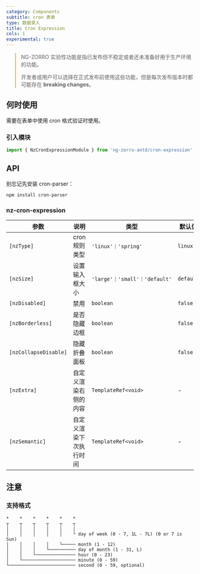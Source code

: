 ```yaml
---
category: Components
subtitle: cron 表单
type: 数据录入
title: Cron Expression
cols: 1
experimental: true
---
```


<blockquote style="border-color: #faad14;">
<p>NG-ZORRO 实验性功能是指已发布但不稳定或者还未准备好用于生产环境的功能。</p>
<p>开发者或用户可以选择在正式发布前使用这些功能，但是每次发布版本时都可能存在 <strong>breaking changes</strong>。</p>
</blockquote>

## 何时使用

需要在表单中使用 cron 格式验证时使用。

### 引入模块

```ts
import { NzCronExpressionModule } from 'ng-zorro-antd/cron-expression';
```

## API

别忘记先安装 cron-parser：

```sh
npm install cron-parser
```

### nz-cron-expression

| 参数             | 说明             | 类型                          | 默认值      |
|----------------|----------------|-----------------------------|----------|
| `[nzType]` | cron 规则类型      | `'linux'｜'spring'`          | `linux`  |
| `[nzSize]`     | 设置输入框大小        | `'large'｜'small'｜'default'` | `default` |
| `[nzDisabled]`     | 禁用 | `boolean` | `false`   |
| `[nzBorderless]`     | 是否隐藏边框        | `boolean` | `false`   |
| `[nzCollapseDisable]`  | 隐藏折叠面板         | `boolean`                   | `false`  |
| `[nzExtra]`     | 自定义渲染右侧的内容 | `TemplateRef<void>`         | -        |
| `[nzSemantic]`     | 自定义渲染下次执行时间 | `TemplateRef<void>`         | -        |

## 注意

### 支持格式

```text
*    *    *    *    *    *
┬    ┬    ┬    ┬    ┬    ┬
│    │    │    │    │    |
│    │    │    │    │    └ day of week (0 - 7, 1L - 7L) (0 or 7 is Sun)
│    │    │    │    └───── month (1 - 12)
│    │    │    └────────── day of month (1 - 31, L)
│    │    └─────────────── hour (0 - 23)
│    └──────────────────── minute (0 - 59)
└───────────────────────── second (0 - 59, optional)
```
